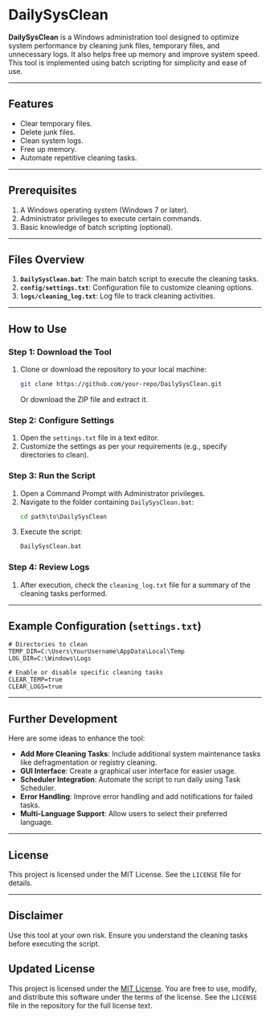 # DailySysClean

**DailySysClean** is a Windows administration tool designed to optimize system performance by cleaning junk files, temporary files, and unnecessary logs. It also helps free up memory and improve system speed. This tool is implemented using batch scripting for simplicity and ease of use.

---

## Features
- Clear temporary files.
- Delete junk files.
- Clean system logs.
- Free up memory.
- Automate repetitive cleaning tasks.

---

## Prerequisites
1. A Windows operating system (Windows 7 or later).
2. Administrator privileges to execute certain commands.
3. Basic knowledge of batch scripting (optional).

---

## Files Overview
1. **`DailySysClean.bat`**: The main batch script to execute the cleaning tasks.
2. **`config/settings.txt`**: Configuration file to customize cleaning options.
3. **`logs/cleaning_log.txt`**: Log file to track cleaning activities.

---

## How to Use

### Step 1: Download the Tool
1. Clone or download the repository to your local machine:
    ```bash
    git clone https://github.com/your-repo/DailySysClean.git
    ```
    Or download the ZIP file and extract it.

### Step 2: Configure Settings
1. Open the `settings.txt` file in a text editor.
2. Customize the settings as per your requirements (e.g., specify directories to clean).

### Step 3: Run the Script
1. Open a Command Prompt with Administrator privileges.
2. Navigate to the folder containing `DailySysClean.bat`:
    ```cmd
    cd path\to\DailySysClean
    ```
3. Execute the script:
    ```cmd
    DailySysClean.bat
    ```

### Step 4: Review Logs
1. After execution, check the `cleaning_log.txt` file for a summary of the cleaning tasks performed.

---

## Example Configuration (`settings.txt`)
```plaintext
# Directories to clean
TEMP_DIR=C:\Users\YourUsername\AppData\Local\Temp
LOG_DIR=C:\Windows\Logs

# Enable or disable specific cleaning tasks
CLEAR_TEMP=true
CLEAR_LOGS=true
```

---

## Further Development
Here are some ideas to enhance the tool:
- **Add More Cleaning Tasks**: Include additional system maintenance tasks like defragmentation or registry cleaning.
- **GUI Interface**: Create a graphical user interface for easier usage.
- **Scheduler Integration**: Automate the script to run daily using Task Scheduler.
- **Error Handling**: Improve error handling and add notifications for failed tasks.
- **Multi-Language Support**: Allow users to select their preferred language.

---

## License
This project is licensed under the MIT License. See the `LICENSE` file for details.

---

## Disclaimer
Use this tool at your own risk. Ensure you understand the cleaning tasks before executing the script.
## Updated License
This project is licensed under the [MIT License](https://opensource.org/licenses/MIT). You are free to use, modify, and distribute this software under the terms of the license. See the `LICENSE` file in the repository for the full license text.